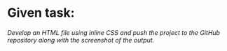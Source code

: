 # Given task:
###### Develop an HTML file using inline CSS and push the project to the GitHub repository along with the screenshot of the output.
